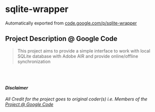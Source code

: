 # sqlite-wrapper
Automatically exported from [code.google.com/p/sqlite-wrapper](https://code.google.com/p/sqlite-wrapper/)

## Project Description @ Google Code
> This project aims to provide a simple interface to work with local SQLite database with Adobe AIR and provide online/offline synchronization

<br>
<br>

#### *Disclaimer*
*All Credit for the project goes to original coder(s) i.e. Members of the [Project @ Google Code](https://code.google.com/p/sqlite-wrapper/)*
